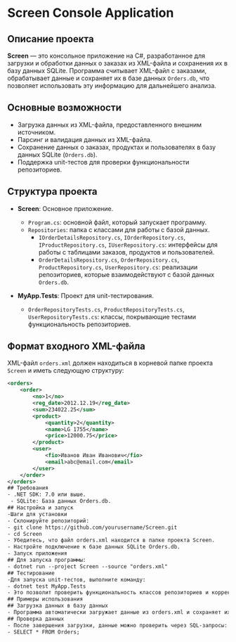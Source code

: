 # Screen Console Application

## Описание проекта
**Screen** — это консольное приложение на C#, разработанное для загрузки и обработки данных о заказах из XML-файла и сохранения их в базу данных SQLite. Программа считывает XML-файл с заказами, обрабатывает данные и сохраняет их в базе данных `Orders.db`, что позволяет использовать эту информацию для дальнейшего анализа.

## Основные возможности
- Загрузка данных из XML-файла, предоставленного внешним источником.
- Парсинг и валидация данных из XML-файла.
- Сохранение данных о заказах, продуктах и пользователях в базу данных SQLite (`Orders.db`).
- Поддержка unit-тестов для проверки функциональности репозиториев.

## Структура проекта

- **Screen**: Основное приложение.
  - `Program.cs`: основной файл, который запускает программу.
  - `Repositories`: папка с классами для работы с базой данных.
    - `IOrderDetailsRepository.cs`, `IOrderRepository.cs`, `IProductRepository.cs`, `IUserRepository.cs`: интерфейсы для работы с таблицами заказов, продуктов и пользователей.
    - `OrderDetailsRepository.cs`, `OrderRepository.cs`, `ProductRepository.cs`, `UserRepository.cs`: реализации репозиториев, которые взаимодействуют с базой данных `Orders.db`.

- **MyApp.Tests**: Проект для unit-тестирования.
  - `OrderRepositoryTests.cs`, `ProductRepositoryTests.cs`, `UserRepositoryTests.cs`: классы, покрывающие тестами функциональность репозиториев.

## Формат входного XML-файла
XML-файл `orders.xml` должен находиться в корневой папке проекта `Screen` и иметь следующую структуру:

```xml
<orders>
    <order>
        <no>1</no>
        <reg_date>2012.12.19</reg_date>
        <sum>234022.25</sum>
        <product>
            <quantity>2</quantity>
            <name>LG 1755</name>
            <price>12000.75</price>
        </product>
        <user>
            <fio>Иванов Иван Иванович</fio>
            <email>abc@email.com</email>
        </user>
    </order>
</orders>
## Требования
- .NET SDK: 7.0 или выше.
 - SQLite: База данных Orders.db.
## Настройка и запуск
-Шаги для установки
- Склонируйте репозиторий:
- git clone https://github.com/yourusername/Screen.git
- cd Screen
- Убедитесь, что файл orders.xml находится в папке проекта Screen.
- Настройте подключение к базе данных SQLite Orders.db.
- Запуск приложения
## Для запуска программы:
- dotnet run --project Screen --source "orders.xml"
## Тестирование
-Для запуска unit-тестов, выполните команду:
- dotnet test MyApp.Tests
- Это позволит проверить функциональность классов репозиториев и корректность загрузки данных.
## Примеры использования
## Загрузка данных в базу данных
- Программа автоматически загружает данные из orders.xml и сохраняет их в Orders.db.
## Проверка данных
- После завершения загрузки, данные можно проверить через SQL-запросы:
- SELECT * FROM Orders;

